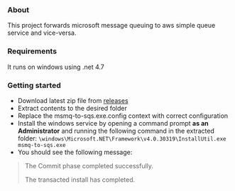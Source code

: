 ### About
This project forwards microsoft message queuing to aws simple queue service and vice-versa.
### Requirements
It runs on windows using .net 4.7
### Getting started
- Download latest zip file from [releases](https://github.com/jcardus/msmq-to-sqs/releases)
- Extract contents to the desired folder
- Replace the msmq-to-sqs.exe.config context with correct configuration
- Install the windows service by opening a command prompt **as an Administrator** and running the following command in the extracted folder:
`\windows\Microsoft.NET\Framework\v4.0.30319\InstallUtil.exe msmq-to-sqs.exe`
- You should see the following message:
> The Commit phase completed successfully.
>
> The transacted install has completed.
